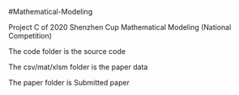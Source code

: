#Mathematical-Modeling

Project C of 2020 Shenzhen Cup Mathematical Modeling (National Competition) 

The code folder is the source code

The csv/mat/xlsm folder is the paper data

The paper folder is Submitted paper
